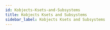 ```yaml
---
id: Kobjects-Ksets-and-Subsystems
title: Kobjects Ksets and Subsystems
sidebar_label: Kobjects Ksets and Subsystems
---
```



#
